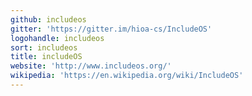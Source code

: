 ```yaml
---
github: includeos
gitter: 'https://gitter.im/hioa-cs/IncludeOS'
logohandle: includeos
sort: includeos
title: includeOS
website: 'http://www.includeos.org/'
wikipedia: 'https://en.wikipedia.org/wiki/IncludeOS'
---
```


